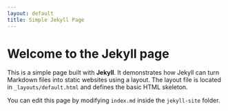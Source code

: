 ```yaml
---
layout: default
title: Simple Jekyll Page
---
```


# Welcome to the Jekyll page

This is a simple page built with **Jekyll**. It demonstrates how Jekyll can turn Markdown files into static websites using a layout. The layout file is located in `_layouts/default.html` and defines the basic HTML skeleton. 

You can edit this page by modifying `index.md` inside the `jekyll-site` folder.
